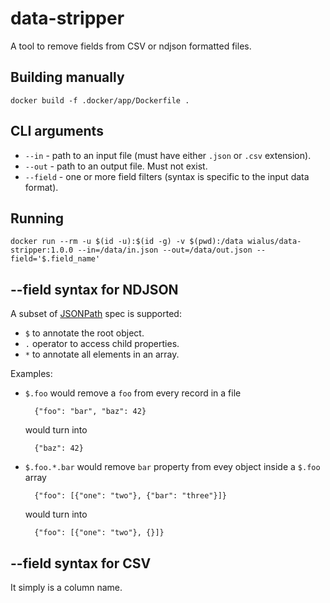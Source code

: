 # data-stripper

A tool to remove fields from CSV or ndjson formatted files.

## Building manually

    docker build -f .docker/app/Dockerfile .

## CLI arguments

* `--in` - path to an input file (must have either `.json` or `.csv` extension).
* `--out` - path to an output file. Must not exist.
* `--field` - one or more field filters (syntax is specific to the input data format).

## Running

    docker run --rm -u $(id -u):$(id -g) -v $(pwd):/data wialus/data-stripper:1.0.0 --in=/data/in.json --out=/data/out.json --field='$.field_name'

## --field syntax for NDJSON

A subset of [JSONPath](https://goessner.net/articles/JsonPath/) spec is supported:

* `$` to annotate the root object.
* `.` operator to access child properties.
* `*` to annotate all elements in an array.

Examples:

* `$.foo` would remove a `foo` from every record in a file

        {"foo": "bar", "baz": 42}

    would turn into

        {"baz": 42}

* `$.foo.*.bar` would remove `bar` property from evey object inside a `$.foo` array

        {"foo": [{"one": "two"}, {"bar": "three"}]}

    would turn into

        {"foo": [{"one": "two"}, {}]}

## --field syntax for CSV

It simply is a column name.

